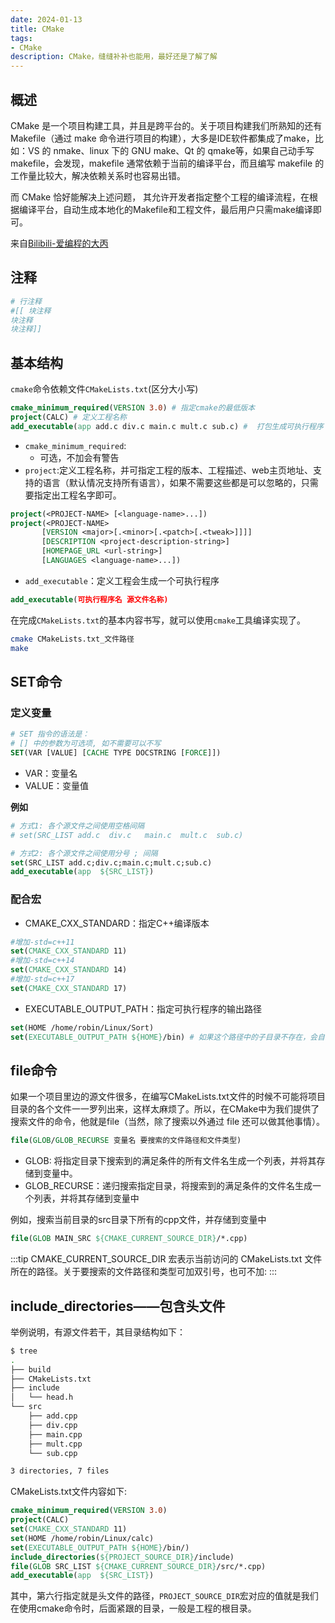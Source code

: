 ```yaml
---
date: 2024-01-13
title: CMake
tags:
- CMake
description: CMake，缝缝补补也能用，最好还是了解了解
---
```

## 概述
CMake 是一个项目构建工具，并且是跨平台的。关于项目构建我们所熟知的还有Makefile（通过 make 命令进行项目的构建），大多是IDE软件都集成了make，比如：VS 的 nmake、linux 下的 GNU make、Qt 的 qmake等，如果自己动手写 makefile，会发现，makefile 通常依赖于当前的编译平台，而且编写 makefile 的工作量比较大，解决依赖关系时也容易出错。

而 CMake 恰好能解决上述问题， 其允许开发者指定整个工程的编译流程，在根据编译平台，自动生成本地化的Makefile和工程文件，最后用户只需make编译即可。

来自[Bilibili-爱编程的大丙 ](https://www.bilibili.com/video/BV14s4y1g7Zj?p=6&vd_source=c1d5ab3603a518abe809c9db9faf7d2d)
## 注释
```CMake
# 行注释
#[[ 块注释
块注释
块注释]] 
```
## 基本结构
`cmake`命令依赖文件`CMakeLists.txt`(区分大小写)
```cmake
cmake_minimum_required(VERSION 3.0) # 指定cmake的最低版本
project(CALC) # 定义工程名称
add_executable(app add.c div.c main.c mult.c sub.c) #  打包生成可执行程序
```
- `cmake_minimum_required`:
  - 可选，不加会有警告
- `project`:定义工程名称，并可指定工程的版本、工程描述、web主页地址、支持的语言（默认情况支持所有语言），如果不需要这些都是可以忽略的，只需要指定出工程名字即可。
```cmake
project(<PROJECT-NAME> [<language-name>...])
project(<PROJECT-NAME>
       [VERSION <major>[.<minor>[.<patch>[.<tweak>]]]]
       [DESCRIPTION <project-description-string>]
       [HOMEPAGE_URL <url-string>]
       [LANGUAGES <language-name>...])
```
- `add_executable`：定义工程会生成一个可执行程序
```cmake
add_executable(可执行程序名 源文件名称)
```
在完成`CMakeLists.txt`的基本内容书写，就可以使用`cmake`工具编译实现了。
```zsh
cmake CMakeLists.txt_文件路径 
make
```
## SET命令
### 定义变量
```cmake
# SET 指令的语法是：
# [] 中的参数为可选项, 如不需要可以不写
SET(VAR [VALUE] [CACHE TYPE DOCSTRING [FORCE]])
```
- VAR：变量名
- VALUE：变量值

**例如**
```cmake
# 方式1: 各个源文件之间使用空格间隔
# set(SRC_LIST add.c  div.c   main.c  mult.c  sub.c)

# 方式2: 各个源文件之间使用分号 ; 间隔
set(SRC_LIST add.c;div.c;main.c;mult.c;sub.c)
add_executable(app  ${SRC_LIST})
```
### 配合宏
- CMAKE_CXX_STANDARD：指定C++编译版本
```cmake
#增加-std=c++11
set(CMAKE_CXX_STANDARD 11)
#增加-std=c++14
set(CMAKE_CXX_STANDARD 14)
#增加-std=c++17
set(CMAKE_CXX_STANDARD 17)
```
- EXECUTABLE_OUTPUT_PATH：指定可执行程序的输出路径
```cmake
set(HOME /home/robin/Linux/Sort)
set(EXECUTABLE_OUTPUT_PATH ${HOME}/bin) # 如果这个路径中的子目录不存在，会自动生成，无需自己手动创建
```

## file命令
如果一个项目里边的源文件很多，在编写CMakeLists.txt文件的时候不可能将项目目录的各个文件一一罗列出来，这样太麻烦了。所以，在CMake中为我们提供了搜索文件的命令，他就是file（当然，除了搜索以外通过 file 还可以做其他事情）。
```cmake
file(GLOB/GLOB_RECURSE 变量名 要搜索的文件路径和文件类型)
```
- GLOB: 将指定目录下搜索到的满足条件的所有文件名生成一个列表，并将其存储到变量中。
- GLOB_RECURSE：递归搜索指定目录，将搜索到的满足条件的文件名生成一个列表，并将其存储到变量中

例如，搜索当前目录的src目录下所有的cpp文件，并存储到变量中
```cmake
file(GLOB MAIN_SRC ${CMAKE_CURRENT_SOURCE_DIR}/*.cpp)
```
:::tip
CMAKE_CURRENT_SOURCE_DIR 宏表示当前访问的 CMakeLists.txt 文件所在的路径。关于要搜索的文件路径和类型可加双引号，也可不加:
:::
## include_directories——包含头文件
举例说明，有源文件若干，其目录结构如下：
```zsh
$ tree
.
├── build
├── CMakeLists.txt
├── include
│   └── head.h
└── src
    ├── add.cpp
    ├── div.cpp
    ├── main.cpp
    ├── mult.cpp
    └── sub.cpp

3 directories, 7 files
```
CMakeLists.txt文件内容如下:
```cmake
cmake_minimum_required(VERSION 3.0)
project(CALC)
set(CMAKE_CXX_STANDARD 11)
set(HOME /home/robin/Linux/calc)
set(EXECUTABLE_OUTPUT_PATH ${HOME}/bin/)
include_directories(${PROJECT_SOURCE_DIR}/include)
file(GLOB SRC_LIST ${CMAKE_CURRENT_SOURCE_DIR}/src/*.cpp)
add_executable(app  ${SRC_LIST})
```
其中，第六行指定就是头文件的路径，`PROJECT_SOURCE_DIR`宏对应的值就是我们在使用cmake命令时，后面紧跟的目录，一般是工程的根目录。
<!--
## 静态库/动态库
### 制作静态库/动态库
在cmake中，如果要制作静态库，需要使用的命令如下：
```cmake
add_library(库名称 STATIC 源文件1 [源文件2] ...) 
```
在Linux中，静态库名字分为三部分：`lib+库名字+.a`，此处只需要指定出库的名字就可以了，另外两部分在生成该文件的时候会自动填充。    
在Windows中虽然库名和Linux格式不同，`lib+库名字+.lib`，但也只需指定出名字即可。

例如，下面有一个目录，需要将`src`目录中的源文件编译成静态库，然后再使用：
```zsh
.
├── build
├── CMakeLists.txt
├── include           # 头文件目录
│   └── head.h
├── main.cpp          # 用于测试的源文件
└── src               # 源文件目录
    ├── add.cpp
    ├── div.cpp
    ├── mult.cpp
    └── sub.cpp
```
根据上面的目录结构，可以这样编写`CMakeLists.txt`文件:
```cmake
cmake_minimum_required(VERSION 3.0)
project(CALC)
include_directories(${PROJECT_SOURCE_DIR}/include)
file(GLOB SRC_LIST "${CMAKE_CURRENT_SOURCE_DIR}/src/*.cpp")
add_library(calc STATIC ${SRC_LIST}) # STATIC声明静态库，SHARED声明动态库
```
随后编译
```zsh
cd build
cmake ..
make
```
:::tip
生成`libcalc.a`文件为二进制文件，本质上与`src`中文件并无不同，只是不具备可读性，仍然需要`include`中的头文件。
:::

### 指定输出的路径
#### 方式1
对于生成的库文件来说和可执行程序一样都可以指定输出路径。由于在Linux下生成的动态库默认是有执行权限的，所以可以按照生成可执行程序的方式去指定它生成的目录：
```cmake
cmake_minimum_required(VERSION 3.0)
project(CALC)
include_directories(${PROJECT_SOURCE_DIR}/include)
file(GLOB SRC_LIST "${CMAKE_CURRENT_SOURCE_DIR}/src/*.cpp")
# 设置动态库生成路径
set(EXECUTABLE_OUTPUT_PATH ${PROJECT_SOURCE_DIR}/lib)
add_library(calc SHARED ${SRC_LIST})
```
对于这种方式来说，其实就是通过`set`命令给`EXECUTABLE_OUTPUT_PATH`宏设置了一个路径，这个路径就是可执行文件生成的路径。
#### 方式2
由于在Linux下生成的静态库默认不具有可执行权限，所以在指定静态库生成的路径的时候就不能使用`EXECUTABLE_OUTPUT_PATH`宏了，而应该使用`LIBRARY_OUTPUT_PATH`，这个宏对应静态库文件和动态库文件都适用。
```cmake
cmake_minimum_required(VERSION 3.0)
project(CALC)
include_directories(${PROJECT_SOURCE_DIR}/include)
file(GLOB SRC_LIST "${CMAKE_CURRENT_SOURCE_DIR}/src/*.cpp")
# 设置动态库/静态库生成路径
set(LIBRARY_OUTPUT_PATH ${PROJECT_SOURCE_DIR}/lib)
# 生成动态库
#add_library(calc SHARED ${SRC_LIST})
# 生成静态库
add_library(calc STATIC ${SRC_LIST})
```
### 库的使用
#### 静态库
在cmake中，链接静态库的命令如下：
```cmake
link_libraries(<static lib> [<static lib>...])
```
- 参数1：指定出要链接的静态库的名字
    - 可以是全名 libxxx.a
    - 也可以是掐头（lib）去尾（.a）之后的名字 xxx

- 参数2-N：要链接的其它静态库的名字

如果该静态库不是系统提供的（自己制作或者使用第三方提供的静态库）可能出现静态库找不到的情况，此时可以将静态库的路径也指定出来：
```cmake
link_directories(<lib path>)
```
这样，修改之后的`CMakeLists.txt`文件内容如下:
```cmake
cmake_minimum_required(VERSION 3.0)
project(CALC)
# 搜索指定目录下源文件
file(GLOB SRC_LIST ${CMAKE_CURRENT_SOURCE_DIR}/src/*.cpp)
# 包含头文件路径
include_directories(${PROJECT_SOURCE_DIR}/include)
# 包含静态库路径
link_directories(${PROJECT_SOURCE_DIR}/lib)
# 链接静态库
link_libraries(calc)
add_executable(app ${SRC_LIST})
```
#### 动态库
在cmake中链接动态库的命令
```cmake
target_link_libraries(
    <target> 
    <PRIVATE|PUBLIC|INTERFACE> <item>...  # 权限默认为PUBLIC
    [<PRIVATE|PUBLIC|INTERFACE> <item>...]...)
```
- target：指定要加载动态库的文件的名字

    - 该文件可能是一个源文件
    - 该文件可能是一个动态库文件
    - 该文件可能是一个可执行文件

- `PRIVATE|PUBLIC|INTERFACE`：动态库的访问权限，默认为`PUBLIC`

    - 如果各个动态库之间没有依赖关系，无需做任何设置，三者没有没有区别，一般无需指定，使用默认的 PUBLIC 即可。

    - 动态库的链接具有传递性，如果动态库 A 链接了动态库B、C，动态库D链接了动态库A，此时动态库D相当于也链接了动态库B、C，并可以使用动态库B、C中定义的方法。
    ```cmake
    target_link_libraries(A B C)
    target_link_libraries(D A)
    ```
    - PUBLIC：在public后面的库会被Link到前面的target中，并且里面的符号也会被导出，提供给第三方使用。
    - PRIVATE：在private后面的库仅被link到前面的target中，并且终结掉，第三方不能感知你调了啥库
    - INTERFACE：在interface后面引入的库不会被链接到前面的target中，只会导出符号。即对于如果A连接B和C，A无法获得自身所使用的函数来自B还是C。

**示例1——官方动态库**    
- 动态库的链接和静态库是完全不同的：

    - 静态库会在生成可执行程序的链接阶段被打包到可执行程序中，所以可执行程序启动，静态库就被加载到内存中了。
    - 动态库在生成可执行程序的链接阶段不会被打包到可执行程序中，当可执行程序被启动并且调用了动态库中的函数的时候，动态库才会被加载到内存

因此，在cmake中指定要链接的动态库的时候，应该将命令写到生成了可执行文件之后：

```cmake
cmake_minimum_required(VERSION 3.0)
project(TEST)
file(GLOB SRC_LIST ${CMAKE_CURRENT_SOURCE_DIR}/*.cpp)
# 添加并指定最终生成的可执行程序名
add_executable(app ${SRC_LIST})
# 指定可执行程序要链接的动态库名字
target_link_libraries(app pthread)
```
`target_link_libraries(app pthread)`中：

    app: 对应的是最终生成的可执行程序的名字
    pthread：这是可执行程序要加载的动态库，这个库是系统提供的线程库，全名为libpthread.so，在指定的时候一般会掐头（lib）去尾（.so）。

**示例2——第三方**    
```zsh
$ tree 
.
├── build
├── CMakeLists.txt
├── include
│   └── head.h            # 动态库对应的头文件
├── lib
│   └── libcalc.so        # 自己制作的动态库文件
└── main.cpp              # 测试用的源文件

3 directories, 4 files
```
假设在测试文件main.cpp中既使用了自己制作的动态库libcalc.so又使用了系统提供的线程库，此时CMakeLists.txt文件可以这样写：
```cmake
cmake_minimum_required(VERSION 3.0)
project(TEST)
file(GLOB SRC_LIST ${CMAKE_CURRENT_SOURCE_DIR}/*.cpp)
# 指定源文件或者动态库对应的头文件路径
include_directories(${PROJECT_SOURCE_DIR}/include)
# 指定要链接的动态库的路径
link_directories(${PROJECT_SOURCE_DIR}/lib)
# 添加并生成一个可执行程序
add_executable(app ${SRC_LIST})
# 指定要链接的动态库
target_link_libraries(app pthread calc)
```
## 日志
在CMake中可以用用户显示一条消息，该命令的名字为message
```cmake
message([STATUS|WARNING|AUTHOR_WARNING|FATAL_ERROR|SEND_ERROR] "message to display" ...)
```
- (无) ：重要消息
- STATUS ：非重要消息
- WARNING：CMake 警告, 会继续执行
- AUTHOR_WARNING：CMake 警告 (dev), 会继续执行
- SEND_ERROR：CMake 错误, 继续执行，但是会跳过生成的步骤
- FATAL_ERROR：CMake 错误, 终止所有处理过程

CMake的命令行工具会在stdout上显示STATUS消息，在stderr上显示其他所有消息。CMake的GUI会在它的log区域显示所有消息。

CMake警告和错误消息的文本显示使用的是一种简单的标记语言。文本没有缩进，超过长度的行会回卷，段落之间以新行做为分隔符。
```cmake
# 输出一般日志信息
message(STATUS "source path: ${PROJECT_SOURCE_DIR}")
# 输出警告信息
message(WARNING "source path: ${PROJECT_SOURCE_DIR}")
# 输出错误信息
message(FATAL_ERROR "source path: ${PROJECT_SOURCE_DIR}")
```
## 变量操作
### 拼接
#### set
```cmake
set(变量名1 ${变量名1} ${变量名2} ...)
```
关于上面的命令其实就是将从第二个参数开始往后所有的字符串进行拼接，最后将结果存储到第一个参数中，如果第一个参数中原来有数据会对原数据就行覆盖。
```cmake
cmake_minimum_required(VERSION 3.0)
project(TEST)
set(TEMP "hello,world")
file(GLOB SRC_1 ${PROJECT_SOURCE_DIR}/src1/*.cpp)
file(GLOB SRC_2 ${PROJECT_SOURCE_DIR}/src2/*.cpp)
# 追加(拼接)
set(SRC_1 ${SRC_1} ${SRC_2} ${TEMP})
message(STATUS "message: ${SRC_1}")
```
#### list
```cmake
list(APPEND <list> [<element> ...])
```
list命令的功能比set要强大，字符串拼接只是它的其中一个功能，所以需要在它第一个参数的位置指定出我们要做的操作，APPEND表示进行数据追加，后边的参数和set就一样了。

### 移除
我们在通过file搜索某个目录就得到了该目录下所有的源文件，但是其中有些源文件并不是我们所需要的，比如：
```zsh
$ tree
.
├── add.cpp
├── div.cpp
├── main.cpp
├── mult.cpp
└── sub.cpp

0 directories, 5 files

```
在当前这么目录有五个源文件，其中main.cpp是一个测试文件。如果我们想要把计算器相关的源文件生成一个动态库给别人使用，那么只需要add.cpp、div.cp、mult.cpp、sub.cpp这四个源文件就可以了。此时，就需要将main.cpp从搜索到的数据中剔除出去，想要实现这个功能，也可以使用list
```cmake
list(REMOVE_ITEM <list> <value> [<value> ...])
```
```cmake
cmake_minimum_required(VERSION 3.0)
project(TEST)
set(TEMP "hello,world")
file(GLOB SRC_1 ${PROJECT_SOURCE_DIR}/*.cpp)
# 移除前日志
message(STATUS "message: ${SRC_1}")
# 移除 main.cpp
list(REMOVE_ITEM SRC_1 ${PROJECT_SOURCE_DIR}/main.cpp)
# 移除后日志
message(STATUS "message: ${SRC_1}")
```
### list 其他命令
[官方文档](https://cmake.org/cmake/help/latest/command/list.html#list)
- 获取 list 的长度
    ```cmake
    list(LENGTH <list> <output variable>)
    ```
    - LENGTH：子命令LENGTH用于读取列表长度
    - <list>：当前操作的列表
    - <output variable>：新创建的变量，用于存储列表的长度。
- 读取列表中指定索引的的元素，可以指定多个索引
    ```cmake
    list(GET <list> <element index> [<element index> ...] <output variable>)
    ```
    - <list>：当前操作的列表
    - <element index>：列表元素的索引

        从0开始编号，索引0的元素为列表中的第一个元素；
    索引也可以是负数，-1表示列表的最后一个元素，-2表示列表倒数第二个元素，以此类推
    当索引（不管是正还是负）超过列表的长度，运行会报错

    - <output variable>：新创建的变量，存储指定索引元素的返回结果，也是一个列表。
- 将列表中的元素用连接符（字符串）连接起来组成一个字符串
    ```cmake
    list (JOIN <list> <glue> <output variable>)
    ```
    - <list>：当前操作的列表
    - <glue>：指定的连接符（字符串）
    - <output variable>：新创建的变量，存储返回的字符串
- 查找列表是否存在指定的元素，若果未找到，返回-1
    ```cmake
    list(FIND <list> <value> <output variable>)
    ```
    - <list>：当前操作的列表
    - <value>：需要再列表中搜索的元素
    - <output variable>：新创建的变量

        - 如果列表<list>中存在<value>，那么返回<value>在列表中的索引
        - 如果未找到则返回-1
- 将元素追加到列表中
    ```cmake
    list (APPEND <list> [<element> ...])
    ```
- 在list中指定的位置插入若干元素
    ```cmake
    list(INSERT <list> <element_index> <element> [<element> ...])
    ```
- 将元素插入到列表的0索引位置
    ```cmake
    list (PREPEND <list> [<element> ...])
    ```
- 将列表中最后元素移除
    ```cmake
    list (POP_BACK <list> [<out-var>...])
    ```
- 将列表中第一个元素移除
    ```cmake
    list (POP_FRONT <list> [<out-var>...])
    ```
- 将指定的元素从列表中移除
    ```cmake
    list (REMOVE_ITEM <list> <value> [<value> ...])
    ```
- 将指定索引的元素从列表中移除
    ```cmake
    list (REMOVE_AT <list> <index> [<index> ...])
    ```
- 移除列表中的重复元素
    ```cmake
    list (REMOVE_DUPLICATES <list>)
    ```
- 列表翻转
    ```cmake
    list(REVERSE <list>)
    ```
- 列表排序
    ```cmake
    list (SORT <list> [COMPARE <compare>] [CASE <case>] [ORDER <order>])
    ```
    - COMPARE：指定排序方法。有如下几种值可选：

        - STRING:按照字母顺序进行排序，为默认的排序方法
        - FILE_BASENAME：如果是一系列路径名，会使用basename进行排序
        - NATURAL：使用自然数顺序排序

    - CASE：指明是否大小写敏感。有如下几种值可选：

        - SENSITIVE: 按照大小写敏感的方式进行排序，为默认值
        - INSENSITIVE：按照大小写不敏感方式进行排序

    - ORDER：指明排序的顺序。有如下几种值可选：

        - ASCENDING:按照升序排列，为默认值
        - DESCENDING：按照降序排列
## 自定义宏
在书写C++代码时会设置宏标明测试模式，通过这些宏来控制这些代码是否生效，例如
```c++
#include <stdio.h>
#define NUMBER  3

int main()
{
    int a = 10;
#ifdef DEBUG
    printf("我是一个程序猿, 我不会爬树...\n");
#endif
    for(int i=0; i<NUMBER; ++i)
    {
        printf("hello, GCC!!!\n");
    }
    return 0;
}
```
在程序的第七行对DEBUG宏进行了判断，如果该宏被定义了，那么第八行就会进行日志输出，如果没有定义这个宏，第八行就相当于被注释掉了，因此最终无法看到日志输入出（上述代码中并没有定义这个宏）

为了让测试更灵活，我们可以不在代码中定义这个宏，而是在测试的时候去把它定义出来，其中一种方式就是在gcc/g++命令中去指定，如下：
```zsh
$ gcc test.c -DDEBUG -o app
```
在gcc/g++命令中通过参数 -D指定出要定义的宏的名字，这样就相当于在代码中定义了一个宏，其名字为DEBUG。

在CMake中我们也可以做类似的事情，对应的命令叫做`add_definitions`:
```cmake
add_definitions(-D宏名称)
```
针对于上面的源文件编写一个CMakeLists.txt，内容如下
```cmake
cmake_minimum_required(VERSION 3.0)
project(TEST)
# 自定义 DEBUG 宏
add_definitions(-DDEBUG)
add_executable(app ./test.c)
```
## CMake 常用宏
|宏|功能|
|---|---|
|PROJECT_SOURCE_DIR| 	使用cmake命令后紧跟的目录，一般是工程的根目录|
|PROJECT_BINARY_DIR| 	执行cmake命令的目录|
|CMAKE_CURRENT_SOURCE_DIR |	当前处理的CMakeLists.txt所在的路径|
|CMAKE_CURRENT_BINARY_DIR |	target 编译目录|
|EXECUTABLE_OUTPUT_PATH |	重新定义目标二进制可执行文件的存放位置|
|LIBRARY_OUTPUT_PATH |	重新定义目标链接库文件的存放位置|
|PROJECT_NAME |	返回通过PROJECT指令定义的项目名称|
|CMAKE_BINARY_DIR 	|项目实际构建路径，假设在build目录进行的构建，那么得到的就是这个目录的路径|
 -->
